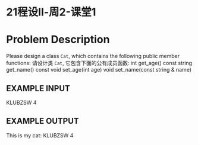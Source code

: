 # 21程设Ⅱ-周2-课堂1

# Problem Description
Please design a class ```Cat```, which contains the following public member functions:
请设计类 ```Cat```, 它包含下面的公有成员函数:
int get_age() const
string get_name() const
void set_age(int age)
void set_name(const string &amp; name)

## EXAMPLE INPUT
KLUBZSW
4
## EXAMPLE OUTPUT
This is my cat:
KLUBZSW
4
